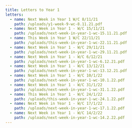```yaml
---
title: Letters to Year 1
letters:
  - name: Next Week in Year 1 W/C 8/11/21
    path: /uploads/y1-week-9-wc-8.11.21.pdf
  - name: Next Week in Year 1 - W/C 15/11/21
    path: /uploads/next-week-in-year-1-wc-15.11.21.pdf
  - name: This Week in Year 1 W/C 22/11/21
    path: /uploads/this-week-in-year-1-wc-22.11.21.pdf
  - name: Next Week in Year 1 - W/C 29/11/21
    path: /uploads/next-week-in-year-1-wc-29.11.21.pdf
  - name: Next Week in Year 1 - W/C 6/12/21
    path: /uploads/next-week-in-year-1-wc-6.12.21.pdf
  - name: Next Week in Year 1 - W/C 13/12/21
    path: /uploads/next-week-in-year-1-wc-13.12.21.pdf
  - name: Next Week in Year 1 - W/C 10/1/22
    path: /uploads/next-week-in-year-1-wc-10.1.22.pdf
  - name: Next Week in Year 1 - W/C 31/1/22
    path: /uploads/next-week-in-year-1-wc-31.1.22.pdf
  - name: This Week in Year 1 - W/C 24/1/22
    path: /uploads/this-week-in-year-1-wc-24.1.22.pdf
  - name: Next Week in Year 1 - W/C 17/1/22
    path: /uploads/next-week-in-year-1-wc-17.1.22.pdf
  - name: Next Week in Year 1 - W/C 14/2/22
    path: /uploads/next-week-in-year-1-wc-14.2.22.pdf
---
```

